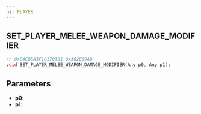 ```yaml
---
ns: PLAYER
---
```

## SET_PLAYER_MELEE_WEAPON_DAMAGE_MODIFIER

```c
// 0xE4CB5A3F18170381 0x362E69AD
void SET_PLAYER_MELEE_WEAPON_DAMAGE_MODIFIER(Any p0, Any p1);
```

## Parameters
* **p0**:
* **p1**:
